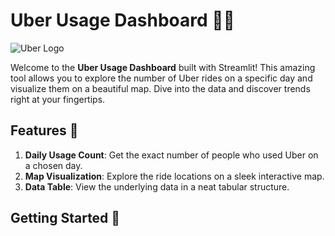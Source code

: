 # Uber Usage Dashboard 🚕💨

![Uber Logo](https://example.com/images/uber_logo.png)

Welcome to the **Uber Usage Dashboard** built with Streamlit! This amazing tool allows you to explore the number of Uber rides on a specific day and visualize them on a beautiful map. Dive into the data and discover trends right at your fingertips.

## Features 🌟

1. **Daily Usage Count**: Get the exact number of people who used Uber on a chosen day.
2. **Map Visualization**: Explore the ride locations on a sleek interactive map.
3. **Data Table**: View the underlying data in a neat tabular structure.

## Getting Started 🚀
